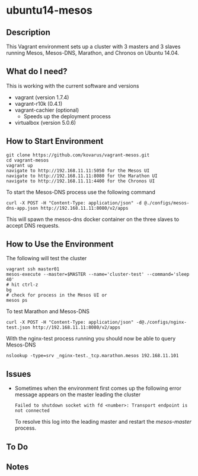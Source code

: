 # ubuntu14-mesos

## Description
This Vagrant environment sets up a cluster with 3 masters and 3 slaves running
Mesos, Mesos-DNS, Marathon, and Chronos on Ubuntu 14.04.

## What do I need?
This is working with the current software and versions
 - vagrant (version 1.7.4)
 - vagrant-r10k (0.4.1)
 - vagrant-cachier (optional)
   - Speeds up the deployment process
 - virtualbox (version 5.0.6)

## How to Start Environment
```
git clone https://github.com/kovarus/vagrant-mesos.git
cd vagrant-mesos
vagrant up
navigate to http://192.168.11.11:5050 for the Mesos UI
navigate to http://192.168.11.11:8080 for the Marathon UI
navigate to http://192.168.11.11:4400 for the Chronos UI
```
To start the Mesos-DNS process use the following command
```
curl -X POST -H "Content-Type: application/json" -d @./configs/mesos-dns-app.json http://192.168.11.11:8080/v2/apps
```
This will spawn the mesos-dns docker container on the three slaves to accept
DNS requests.

## How to Use the Environment
The following will test the cluster
```
vagrant ssh master01
mesos-execute --master=$MASTER --name='cluster-test' --command='sleep 40'
# hit ctrl-z
bg
# check for process in the Mesos UI or
mesos ps
```

To test Marathon and Mesos-DNS
```
curl -X POST -H "Content-Type: application/json" -d@./configs/nginx-test.json http://192.168.11.11:8080/v2/apps
```
With the nginx-test process running you should now be able to query Mesos-DNS
```
nslookup -type=srv _nginx-test._tcp.marathon.mesos 192.168.11.101
```

## Issues
 - Sometimes when the environment first comes up the following error message appears on
   the master leading the cluster
   ```
   Failed to shutdown socket with fd <number>: Transport endpoint is not connected
   ```
   To resolve this log into the leading master and restart the _mesos-master_
   process.

## To Do

## Notes
